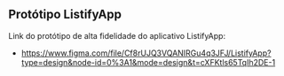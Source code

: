 ## Protótipo ListifyApp

Link do protótipo de alta fidelidade do aplicativo ListifyApp: 
- https://www.figma.com/file/Cf8rUJQ3VQANIRGu4q3JFJ/ListifyApp?type=design&node-id=0%3A1&mode=design&t=cXFKtls65TqIh2DE-1

